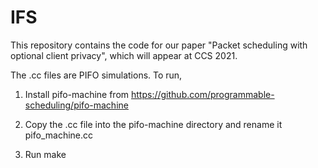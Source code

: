 # IFS
This repository contains the code for our paper "Packet scheduling with optional client privacy", which will appear at CCS 2021.

The .cc files are PIFO simulations. To run, 

1) Install pifo-machine from https://github.com/programmable-scheduling/pifo-machine

2) Copy the .cc file into the pifo-machine directory and rename it pifo_machine.cc

3) Run make


